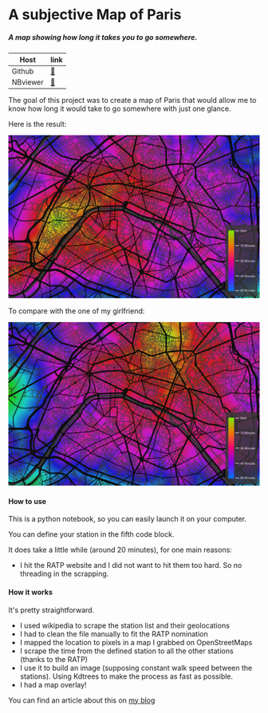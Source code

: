 # A subjective Map of Paris

##### A map showing how long it takes you to go somewhere.
|Host|link|
|---|---|
| Github | [:link:](https://github.com/BenjaminPoilve/ParisDistanceMap/blob/master/main.ipynb)   |
|  NBviewer |  [:link:](https://nbviewer.jupyter.org/github/BenjaminPoilve/ParisDistanceMap/blob/master/main.ipynb) |

The goal of this project was to create a map of Paris that would allow me to know how long it would take to go somewhere with just one glance.

Here is the result:

![](./data/La%20Muette%20(METRO),%20Paris.png)


To compare with the one of my girlfriend:

![](./data/Marcadet%20-%20Poissonniers%20(METRO),%20Paris.png)


#### How to use

This is a python notebook, so you can easily launch it on your computer.

You can define your station in the fifth code block.

It does take a little while (around 20 minutes), for one main reasons:

* I hit the RATP website and I did not want to hit them too hard. So no threading in the scrapping.


#### How it works

It's pretty straightforward.

* I used wikipedia to scrape the station list and their geolocations
* I had to clean the file manually to fit the RATP nomination
* I mapped the location to pixels in a map I grabbed on OpenStreetMaps
* I scrape the time from the defined station to all the other stations (thanks to the RATP)
* I use it to build an image (supposing constant walk speed between the stations). Using Kdtrees to make the process as fast as possible. 
* I had a map overlay!

You can find an article about this on [my blog](http://benjaminpoilve.com/projects/#)
